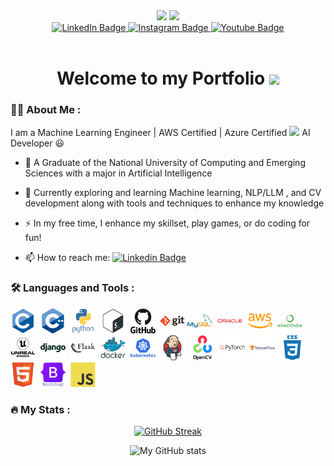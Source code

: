 
<div id="header" align="center">
  <img src="https://media.giphy.com/media/v1.Y2lkPTc5MGI3NjExMDA1NjMyZWRkZGM0MmM0MjgzNTNmZGFmN2QxNzc4ZDZlYWY0YTkzOCZlcD12MV9pbnRlcm5hbF9naWZzX2dpZklkJmN0PXRz/hqU2KkjW5bE2v2Z7Q2/giphy.gif" width="200"/>
  <img src="https://media.giphy.com/media/v1.Y2lkPTc5MGI3NjExZmRkYTcxYzE2ZDIyYzI4OGVhZmNhNDgzYTI3YjJiZmRlOTE1MDJiMSZlcD12MV9pbnRlcm5hbF9naWZzX2dpZklkJmN0PXM/KzJkzjggfGN5Py6nkT/giphy.gif" width="200"/>
</div>

<div id="badges" align="center">
  <a href="https://www.linkedin.com/in/moaz-tahir-08469b219/">
    <img src="https://img.shields.io/badge/LinkedIn-blue?style=for-the-badge&logo=linkedin&logoColor=white" alt="LinkedIn Badge"/>
  </a>
  <a href="https://instagram.com/zackfair_moaz?igshid=OGQ5ZDc2ODk2ZA==">
    <img src="https://img.shields.io/badge/Instagram-E4405F?style=for-the-badge&logo=instagram&logoColor=white" alt="Instagram Badge"/>
  </a>
  <a href="https://www.youtube.com/channel/UCxdY8Y0vEHwcqyYwYbRbGug">
    <img src="https://img.shields.io/badge/YouTube-red?style=for-the-badge&logo=youtube&logoColor=white" alt="Youtube Badge"/>
  </a>
</div>

<div id="Views" align="center">
  <img src="https://komarev.com/ghpvc/?username=ZackFairMoaz&style=flat-square&color=blue" alt=""/>
</div>

<h1 align="center">
  Welcome to my Portfolio 
  <img src="https://media.giphy.com/media/hvRJCLFzcasrR4ia7z/giphy.gif" width="30px"/>
</h1>

### :man_technologist: About Me :
I am a Machine Learning Engineer | AWS Certified | Azure Certified <img src="https://media.giphy.com/media/WUlplcMpOCEmTGBtBW/giphy.gif" width="30"> AI Developer 😃

- :telescope: A Graduate of the National University of Computing and Emerging Sciences with a major in Artificial Intelligence

- :seedling: Currently exploring and learning Machine learning, NLP/LLM , and CV development along with tools and techniques to enhance my knowledge

- :zap: In my free time, I enhance my skillset, play games, or do coding for fun!

- :mailbox: How to reach me: [![Linkedin Badge](https://img.shields.io/badge/LinkedIn-blue?style=flat&logo=linkedin&labelColor=blue)](https://www.linkedin.com/in/moaz-tahir-08469b219/)

### :hammer_and_wrench: Languages and Tools :

<div>
  <img src="https://github.com/devicons/devicon/blob/master/icons/c/c-original.svg"  title="" alt="" width="40" height="40"/>&nbsp;
  <img src="https://github.com/devicons/devicon/blob/master/icons/cplusplus/cplusplus-original.svg"  title="" alt="" width="40" height="40"/>&nbsp;
  <img src="https://github.com/devicons/devicon/blob/master/icons/python/python-original-wordmark.svg"  title="" alt="" width="40" height="40"/>&nbsp;
  <img src="https://github.com/devicons/devicon/blob/master/icons/bash/bash-original.svg"  title="" alt="" width="40" height="40"/>&nbsp;
  <img src="https://github.com/devicons/devicon/blob/master/icons/github/github-original-wordmark.svg"  title="" alt="" width="40" height="40"/>&nbsp;
  <img src="https://github.com/devicons/devicon/blob/master/icons/git/git-original-wordmark.svg" title="Git" **alt="Git" width="40" height="40"/>
  <img src="https://github.com/devicons/devicon/blob/master/icons/mysql/mysql-original-wordmark.svg"  title="" alt="" width="40" height="40"/>&nbsp;
  <img src="https://github.com/devicons/devicon/blob/master/icons/oracle/oracle-original.svg"  title="" alt="" width="40" height="40"/>&nbsp;
  <img src="https://github.com/devicons/devicon/blob/master/icons/amazonwebservices/amazonwebservices-plain-wordmark.svg" title="AWS" alt="AWS" width="40" height="40"/>&nbsp;
  <img src="https://github.com/devicons/devicon/blob/master/icons/anaconda/anaconda-original-wordmark.svg"  title="" alt="" width="40" height="40"/>&nbsp;
  <img src="https://github.com/devicons/devicon/blob/master/icons/unrealengine/unrealengine-original-wordmark.svg"  title="" alt="" width="40" height="40"/>&nbsp;
  <img src="https://github.com/devicons/devicon/blob/master/icons/django/django-plain-wordmark.svg"  title="" alt="" width="40" height="40"/>&nbsp;
  <img src="https://github.com/devicons/devicon/blob/master/icons/flask/flask-original-wordmark.svg"  title="" alt="" width="40" height="40"/>&nbsp;
  <img src="https://github.com/devicons/devicon/blob/master/icons/docker/docker-original-wordmark.svg"  title="" alt="" width="40" height="40"/>&nbsp;
  <img src="https://github.com/devicons/devicon/blob/master/icons/kubernetes/kubernetes-plain-wordmark.svg"  title="" alt="" width="40" height="40"/>&nbsp;
  <img src="https://github.com/devicons/devicon/blob/master/icons/jenkins/jenkins-original.svg"  title="" alt="" width="40" height="40"/>&nbsp;
  <img src="https://github.com/devicons/devicon/blob/master/icons/opencv/opencv-original-wordmark.svg"  title="" alt="" width="40" height="40"/>&nbsp;
  <img src="https://github.com/devicons/devicon/blob/master/icons/pytorch/pytorch-original-wordmark.svg"  title="" alt="" width="40" height="40"/>&nbsp;
  <img src="https://github.com/devicons/devicon/blob/master/icons/tensorflow/tensorflow-original-wordmark.svg"  title="" alt="" width="40" height="40"/>&nbsp;
  <img src="https://github.com/devicons/devicon/blob/master/icons/css3/css3-plain-wordmark.svg"  title="CSS3" alt="CSS" width="40" height="40"/>&nbsp;
  <img src="https://github.com/devicons/devicon/blob/master/icons/html5/html5-original.svg" title="HTML5" alt="HTML" width="40" height="40"/>&nbsp;
  <img src="https://github.com/devicons/devicon/blob/master/icons/bootstrap/bootstrap-original-wordmark.svg"  title="" alt="" width="40" height="40"/>&nbsp;
  <img src="https://github.com/devicons/devicon/blob/master/icons/javascript/javascript-original.svg"  title="" alt="" width="40" height="40"/>&nbsp;
</div>

### :fire: My Stats :
<div id="Stats" align="center">
  
  [![GitHub Streak](http://github-readme-streak-stats.herokuapp.com?user=ZackFairMoaz&theme=transparent&background=000000)](https://git.io/streak-stats)

  ![My GitHub stats](https://github-readme-stats.vercel.app/api?username=zackfairmoaz&show_icons=true&bg_color=00000000)
  
</div>
